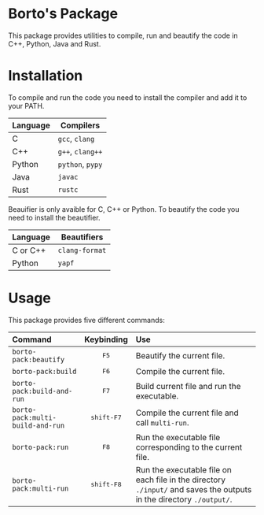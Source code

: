 # Borto's Package

This package provides utilities to compile, run and beautify the code in C++,
Python, Java and Rust.

# Installation

To compile and run the code you need to install the compiler and add it
to your PATH.

| Language | Compilers        |
| :------- | ---------------- |
| C        | `gcc`, `clang`   |
| C++      | `g++`, `clang++` |
| Python   | `python`, `pypy` |
| Java     | `javac`          |
| Rust     | `rustc`          |

Beauifier is only avaible for C, C++ or Python. To beautify the code you need
to install the beautifier.

| Language | Beautifiers    |
| :------- | -------------- |
| C or C++ | `clang-format` |
| Python   | `yapf`         |

# Usage

This package provides five different commands:

| Command                          |     Keybinding      | Use                                                                                                                  |
| :------------------------------- | :-----------------: | :------------------------------------------------------------------------------------------------------------------- |
| `borto-pack:beautify`            |    <kbd>F5</kbd>    | Beautify the current file.                                                                                           |
| `borto-pack:build`               |    <kbd>F6</kbd>    | Compile the current file.                                                                                            |
| `borto-pack:build-and-run`       |    <kbd>F7</kbd>    | Build current file and run the executable.                                                                           |
| `borto-pack:multi-build-and-run` | <kbd>shift-F7</kbd> | Compile the current file and call `multi-run`.                                                                       |
| `borto-pack:run`                 |    <kbd>F8</kbd>    | Run the executable file corresponding to the current file.                                                           |
| `borto-pack:multi-run`           | <kbd>shift-F8</kbd> | Run the executable file on each file in the directory `./input/` and saves the outputs in the directory `./output/`. |
